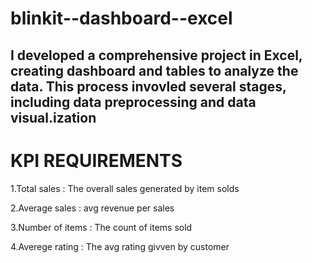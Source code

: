 # blinkit--dashboard--excel
## I developed a comprehensive project in Excel, creating dashboard and tables to analyze the data. This process invovled several stages, including data preprocessing and data visual.ization
# KPI REQUIREMENTS

1.Total sales : The overall sales generated by item solds

2.Average sales : avg revenue per sales

3.Number of items : The count of items sold

4.Averege rating : The avg rating givven by customer
